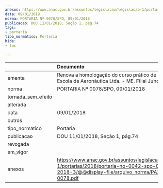 ```yaml
---
anexos: https://www.anac.gov.br/assuntos/legislacao/legislacao-1/portarias/2018/portaria-no-0042-spo-04-01-2018-3/@@display-file/arquivo_norma/PA2018-0078.pdf
data: 09/01/2018
norma: PORTARIA Nº 0078/SPO, 09/01/2018
publicacao: DOU 11/01/2018, Seção 1, pág.74
tags:
- portaria
tipo_normatico: Portaria
hide: 
- toc 
 
---
```


|                    | Documento                                                                                                                                              |
|:-------------------|:-------------------------------------------------------------------------------------------------------------------------------------------------------|
| ementa             | Renova a homologação do curso prático de IFR da EJ - Escola de Aeronáutica Ltda. - ME. Filial Jundiaí.                                                 |
| norma              | PORTARIA Nº 0078/SPO, 09/01/2018                                                                                                                       |
| tornada_sem_efeito |                                                                                                                                                        |
| alterada           |                                                                                                                                                        |
| data               | 09/01/2018                                                                                                                                             |
| outros             |                                                                                                                                                        |
| tipo_normatico     | Portaria                                                                                                                                               |
| publicacao         | DOU 11/01/2018, Seção 1, pág.74                                                                                                                        |
| revogada           |                                                                                                                                                        |
| em_vigor           |                                                                                                                                                        |
| anexos             | https://www.anac.gov.br/assuntos/legislacao/legislacao-1/portarias/2018/portaria-no-0042-spo-04-01-2018-3/@@display-file/arquivo_norma/PA2018-0078.pdf |